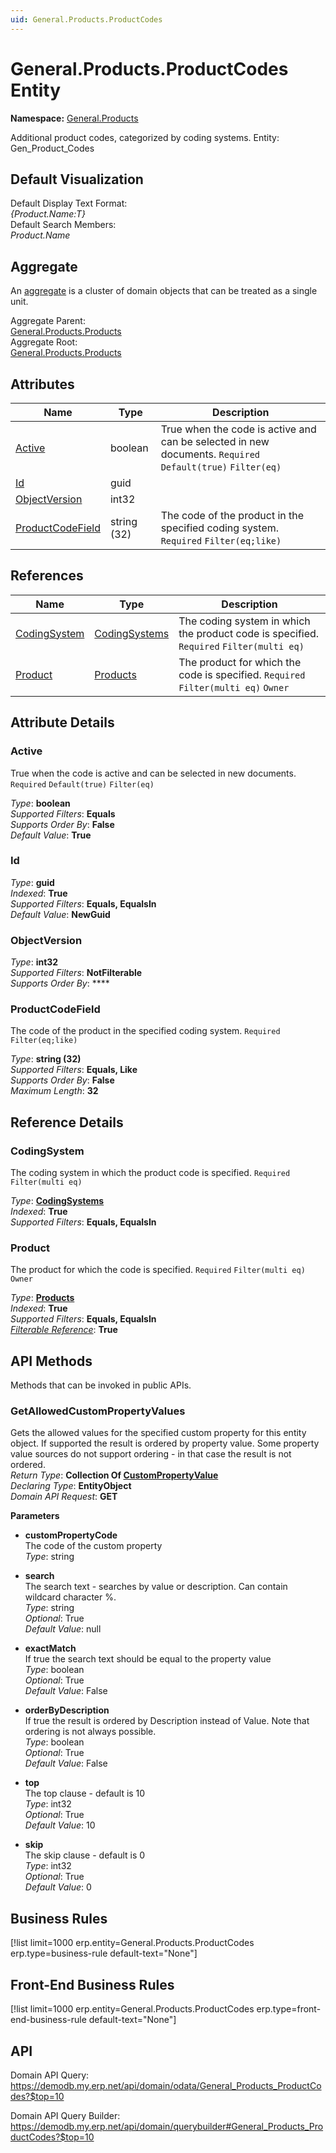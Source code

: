 ```yaml
---
uid: General.Products.ProductCodes
---
```

# General.Products.ProductCodes Entity

**Namespace:** [General.Products](General.Products.md)  

Additional product codes, categorized by coding systems. Entity: Gen_Product_Codes

## Default Visualization
Default Display Text Format:  
_{Product.Name:T}_  
Default Search Members:  
_Product.Name_  

## Aggregate
An [aggregate](https://docs.erp.net/tech/advanced/concepts/aggregates.html) is a cluster of domain objects that can be treated as a single unit.  

Aggregate Parent:  
[General.Products.Products](General.Products.Products.md)  
Aggregate Root:  
[General.Products.Products](General.Products.Products.md)  

## Attributes

| Name | Type | Description |
| ---- | ---- | --- |
| [Active](General.Products.ProductCodes.md#active) | boolean | True when the code is active and can be selected in new documents. `Required` `Default(true)` `Filter(eq)` 
| [Id](General.Products.ProductCodes.md#id) | guid |  
| [ObjectVersion](General.Products.ProductCodes.md#objectversion) | int32 |  
| [ProductCodeField](General.Products.ProductCodes.md#productcodefield) | string (32) | The code of the product in the specified coding system. `Required` `Filter(eq;like)` 

## References

| Name | Type | Description |
| ---- | ---- | --- |
| [CodingSystem](General.Products.ProductCodes.md#codingsystem) | [CodingSystems](General.Products.CodingSystems.md) | The coding system in which the product code is specified. `Required` `Filter(multi eq)` |
| [Product](General.Products.ProductCodes.md#product) | [Products](General.Products.Products.md) | The product for which the code is specified. `Required` `Filter(multi eq)` `Owner` |


## Attribute Details

### Active

True when the code is active and can be selected in new documents. `Required` `Default(true)` `Filter(eq)`

_Type_: **boolean**  
_Supported Filters_: **Equals**  
_Supports Order By_: **False**  
_Default Value_: **True**  

### Id

_Type_: **guid**  
_Indexed_: **True**  
_Supported Filters_: **Equals, EqualsIn**  
_Default Value_: **NewGuid**  

### ObjectVersion

_Type_: **int32**  
_Supported Filters_: **NotFilterable**  
_Supports Order By_: ****  

### ProductCodeField

The code of the product in the specified coding system. `Required` `Filter(eq;like)`

_Type_: **string (32)**  
_Supported Filters_: **Equals, Like**  
_Supports Order By_: **False**  
_Maximum Length_: **32**  


## Reference Details

### CodingSystem

The coding system in which the product code is specified. `Required` `Filter(multi eq)`

_Type_: **[CodingSystems](General.Products.CodingSystems.md)**  
_Indexed_: **True**  
_Supported Filters_: **Equals, EqualsIn**  

### Product

The product for which the code is specified. `Required` `Filter(multi eq)` `Owner`

_Type_: **[Products](General.Products.Products.md)**  
_Indexed_: **True**  
_Supported Filters_: **Equals, EqualsIn**  
_[Filterable Reference](https://docs.erp.net/dev/domain-api/filterable-references.html)_: **True**  


## API Methods

Methods that can be invoked in public APIs.

### GetAllowedCustomPropertyValues

Gets the allowed values for the specified custom property for this entity object.              If supported the result is ordered by property value. Some property value sources do not support ordering - in that case the result is not ordered.  
_Return Type_: **Collection Of [CustomPropertyValue](../data-types.md#general.custompropertyvalue)**  
_Declaring Type_: **EntityObject**  
_Domain API Request_: **GET**  

**Parameters**  
  * **customPropertyCode**  
    The code of the custom property  
    _Type_: string  

  * **search**  
    The search text - searches by value or description. Can contain wildcard character %.  
    _Type_: string  
     _Optional_: True  
    _Default Value_: null  

  * **exactMatch**  
    If true the search text should be equal to the property value  
    _Type_: boolean  
     _Optional_: True  
    _Default Value_: False  

  * **orderByDescription**  
    If true the result is ordered by Description instead of Value. Note that ordering is not always possible.  
    _Type_: boolean  
     _Optional_: True  
    _Default Value_: False  

  * **top**  
    The top clause - default is 10  
    _Type_: int32  
     _Optional_: True  
    _Default Value_: 10  

  * **skip**  
    The skip clause - default is 0  
    _Type_: int32  
     _Optional_: True  
    _Default Value_: 0  



## Business Rules

[!list limit=1000 erp.entity=General.Products.ProductCodes erp.type=business-rule default-text="None"]

## Front-End Business Rules

[!list limit=1000 erp.entity=General.Products.ProductCodes erp.type=front-end-business-rule default-text="None"]

## API

Domain API Query:
<https://demodb.my.erp.net/api/domain/odata/General_Products_ProductCodes?$top=10>

Domain API Query Builder:
<https://demodb.my.erp.net/api/domain/querybuilder#General_Products_ProductCodes?$top=10>

